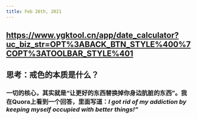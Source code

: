 ```yaml
---
title: Feb 26th, 2021
---
```


## https://www.ygktool.cn/app/date_calculator?uc_biz_str=OPT%3ABACK_BTN_STYLE%400%7COPT%3ATOOLBAR_STYLE%401
## 思考：戒色的本质是什么？
### 一切的核心，其实就是“让更好的东西替换掉你身边肮脏的东西”。我在Quora上看到一个回答，里面写道：*I got rid of my addiction by keeping myself occupied with better things!”*
###
